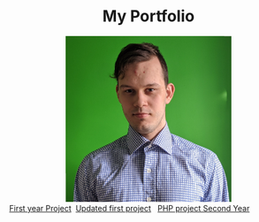<head>
		<title>  Danyyil Bun Portfolio</title>
				<link rel="stylesheet" type="text/css" href="bootstrap-4.0.0/css/bootstrap.min.css"/>
  <script src="https://ajax.googleapis.com/ajax/libs/jquery/3.3.1/jquery.min.js"></script>
  <script src="https://maxcdn.bootstrapcdn.com/bootstrap/3.4.0/js/bootstrap.min.js"></script>	

</head>
<center><h1>My Portfolio</h1>
<img src="IMG_20200517_184122.jpg" height="300" width="300"></center>
<a href="OldVersion/Practice">First year Project</a>&nbsp;&nbsp;<a href="UpdateVersion/Practice">Updated first project</a>
&nbsp;&nbsp;<a href="shopingcart.html">PHP project Second Year</a>
